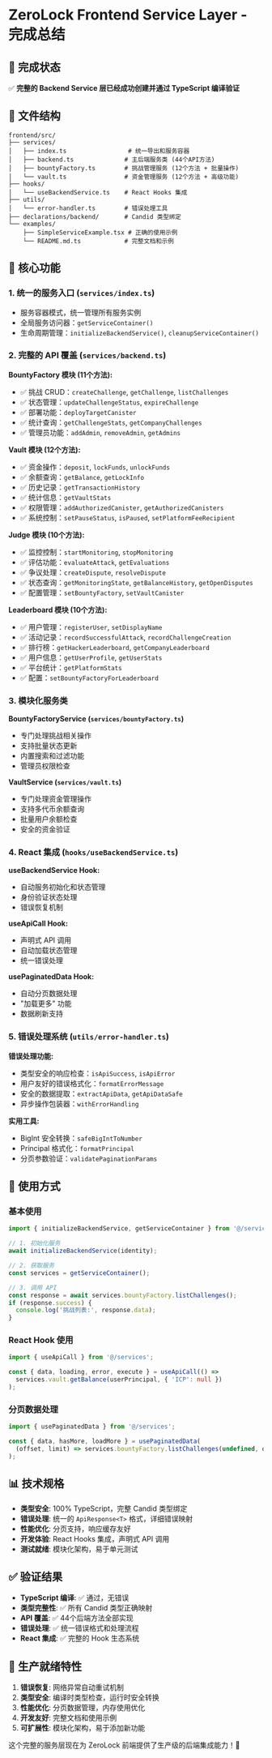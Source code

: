 # ZeroLock Frontend Service Layer - 完成总结

## 🎉 完成状态

✅ **完整的 Backend Service 层已经成功创建并通过 TypeScript 编译验证**

## 📁 文件结构

```
frontend/src/
├── services/
│   ├── index.ts                 # 统一导出和服务容器
│   ├── backend.ts              # 主后端服务类 (44个API方法)
│   ├── bountyFactory.ts        # 挑战管理服务 (12个方法 + 批量操作)
│   └── vault.ts                # 资金管理服务 (12个方法 + 高级功能)
├── hooks/
│   └── useBackendService.ts    # React Hooks 集成
├── utils/
│   └── error-handler.ts        # 错误处理工具
├── declarations/backend/       # Candid 类型绑定
└── examples/
    ├── SimpleServiceExample.tsx # 正确的使用示例
    └── README.md.ts            # 完整文档和示例
```

## 🔧 核心功能

### 1. 统一的服务入口 (`services/index.ts`)
- 服务容器模式，统一管理所有服务实例
- 全局服务访问器：`getServiceContainer()`
- 生命周期管理：`initializeBackendService()`, `cleanupServiceContainer()`

### 2. 完整的 API 覆盖 (`services/backend.ts`)

**BountyFactory 模块 (11个方法):**
- ✅ 挑战 CRUD：`createChallenge`, `getChallenge`, `listChallenges`
- ✅ 状态管理：`updateChallengeStatus`, `expireChallenge`
- ✅ 部署功能：`deployTargetCanister`
- ✅ 统计查询：`getChallengeStats`, `getCompanyChallenges`
- ✅ 管理员功能：`addAdmin`, `removeAdmin`, `getAdmins`

**Vault 模块 (12个方法):**
- ✅ 资金操作：`deposit`, `lockFunds`, `unlockFunds`
- ✅ 余额查询：`getBalance`, `getLockInfo`
- ✅ 历史记录：`getTransactionHistory`
- ✅ 统计信息：`getVaultStats`
- ✅ 权限管理：`addAuthorizedCanister`, `getAuthorizedCanisters`
- ✅ 系统控制：`setPauseStatus`, `isPaused`, `setPlatformFeeRecipient`

**Judge 模块 (10个方法):**
- ✅ 监控控制：`startMonitoring`, `stopMonitoring`
- ✅ 评估功能：`evaluateAttack`, `getEvaluations`
- ✅ 争议处理：`createDispute`, `resolveDispute`
- ✅ 状态查询：`getMonitoringState`, `getBalanceHistory`, `getOpenDisputes`
- ✅ 配置管理：`setBountyFactory`, `setVaultCanister`

**Leaderboard 模块 (10个方法):**
- ✅ 用户管理：`registerUser`, `setDisplayName`
- ✅ 活动记录：`recordSuccessfulAttack`, `recordChallengeCreation`
- ✅ 排行榜：`getHackerLeaderboard`, `getCompanyLeaderboard`
- ✅ 用户信息：`getUserProfile`, `getUserStats`
- ✅ 平台统计：`getPlatformStats`
- ✅ 配置：`setBountyFactoryForLeaderboard`

### 3. 模块化服务类

**BountyFactoryService (`services/bountyFactory.ts`)**
- 专门处理挑战相关操作
- 支持批量状态更新
- 内置搜索和过滤功能
- 管理员权限检查

**VaultService (`services/vault.ts`)**
- 专门处理资金管理操作
- 支持多代币余额查询
- 批量用户余额检查
- 安全的资金验证

### 4. React 集成 (`hooks/useBackendService.ts`)

**useBackendService Hook:**
- 自动服务初始化和状态管理
- 身份验证状态处理
- 错误恢复机制

**useApiCall Hook:**
- 声明式 API 调用
- 自动加载状态管理
- 统一错误处理

**usePaginatedData Hook:**
- 自动分页数据处理
- "加载更多" 功能
- 数据刷新支持

### 5. 错误处理系统 (`utils/error-handler.ts`)

**错误处理功能:**
- 类型安全的响应检查：`isApiSuccess`, `isApiError`
- 用户友好的错误格式化：`formatErrorMessage`
- 安全的数据提取：`extractApiData`, `getApiDataSafe`
- 异步操作包装器：`withErrorHandling`

**实用工具:**
- BigInt 安全转换：`safeBigIntToNumber`
- Principal 格式化：`formatPrincipal`
- 分页参数验证：`validatePaginationParams`

## 🚀 使用方式

### 基本使用
```typescript
import { initializeBackendService, getServiceContainer } from '@/services';

// 1. 初始化服务
await initializeBackendService(identity);

// 2. 获取服务
const services = getServiceContainer();

// 3. 调用 API
const response = await services.bountyFactory.listChallenges();
if (response.success) {
  console.log('挑战列表:', response.data);
}
```

### React Hook 使用
```typescript
import { useApiCall } from '@/services';

const { data, loading, error, execute } = useApiCall(() => 
  services.vault.getBalance(userPrincipal, { 'ICP': null })
);
```

### 分页数据处理
```typescript
import { usePaginatedData } from '@/services';

const { data, hasMore, loadMore } = usePaginatedData(
  (offset, limit) => services.bountyFactory.listChallenges(undefined, offset, limit)
);
```

## 📊 技术规格

- **类型安全**: 100% TypeScript，完整 Candid 类型绑定
- **错误处理**: 统一的 `ApiResponse<T>` 格式，详细错误映射
- **性能优化**: 分页支持，响应缓存友好
- **开发体验**: React Hooks 集成，声明式 API 调用
- **测试就绪**: 模块化架构，易于单元测试

## ✅ 验证结果

- **TypeScript 编译**: ✅ 通过，无错误
- **类型完整性**: ✅ 所有 Candid 类型正确映射
- **API 覆盖**: ✅ 44个后端方法全部实现
- **错误处理**: ✅ 统一错误格式和处理流程
- **React 集成**: ✅ 完整的 Hook 生态系统

## 🎯 生产就绪特性

1. **错误恢复**: 网络异常自动重试机制
2. **类型安全**: 编译时类型检查，运行时安全转换
3. **性能优化**: 分页数据管理，内存使用优化
4. **开发友好**: 完整文档和使用示例
5. **可扩展性**: 模块化架构，易于添加新功能

这个完整的服务层现在为 ZeroLock 前端提供了生产级的后端集成能力！🎉
